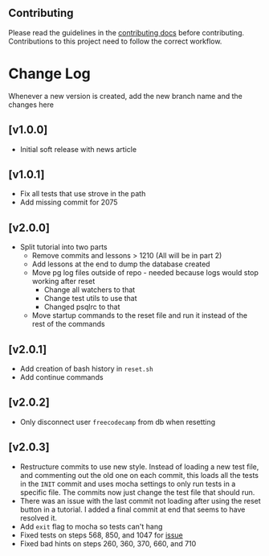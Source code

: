 ## Contributing

Please read the guidelines in the [contributing docs](https://contribute.freecodecamp.org/#/how-to-work-on-tutorials-that-use-coderoad) before contributing. Contributions to this project need to follow the correct workflow.

# Change Log

Whenever a new version is created, add the new branch name and the changes here

## [v1.0.0]

- Initial soft release with news article

## [v1.0.1]

- Fix all tests that use strove in the path
- Add missing commit for 2075

## [v2.0.0]

- Split tutorial into two parts
  - Remove commits and lessons > 1210 (All will be in part 2)
  - Add lessons at the end to dump the database created
  - Move pg log files outside of repo - needed because logs would stop working after reset
    - Change all watchers to that
    - Change test utils to use that
    - Changed psqlrc to that
  - Move startup commands to the reset file and run it instead of the rest of the commands

## [v2.0.1]

- Add creation of bash history in `reset.sh`
- Add continue commands

## [v2.0.2]

- Only disconnect user `freecodecamp` from db when resetting

## [v2.0.3]

- Restructure commits to use new style. Instead of loading a new test file, and commenting out the old one on each commit, this loads all the tests in the `INIT` commit and uses mocha settings to only run tests in a specific file. The commits now just change the test file that should run.
- There was an issue with the last commit not loading after using the reset button in a tutorial. I added a final commit at end that seems to have resolved it.
- Add `exit` flag to mocha so tests can't hang
- Fixed tests on steps 568, 850, and 1047 for [issue](https://github.com/freeCodeCamp/freeCodeCamp/issues/44897)
- Fixed bad hints on steps 260, 360, 370, 660, and 710
